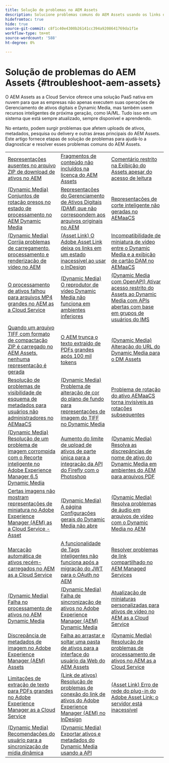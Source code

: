 ```yaml
---
title: Solução de problemas no AEM Assets
description: Solucione problemas comuns do AEM Assets usando os links de artigo para as principais áreas do AEM Assets, como uploads, metadados, pesquisa, delivery e assim por diante.
hidefromtoc: true
hide: true
source-git-commit: c8f1c40e4300b26141cc394a9208641769da1f1e
workflow-type: tm+mt
source-wordcount: '588'
ht-degree: 0%

---
```



# Solução de problemas do AEM Assets {#troubleshoot-aem-assets}

O AEM Assets as a Cloud Service oferece uma solução PaaS nativa em nuvem para que as empresas não apenas executem suas operações de Gerenciamento de ativos digitais e Dynamic Media, mas também usem recursos inteligentes de próxima geração, como IA/ML. Tudo isso em um sistema que está sempre atualizado, sempre disponível e aprendendo.

No entanto, podem surgir problemas que afetem uploads de ativos, metadados, pesquisa ou delivery e outras áreas principais do AEM Assets. Este artigo fornece etapas de solução de problemas para ajudá-lo a diagnosticar e resolver esses problemas comuns do AEM Assets.

<table>
  <tbody>
  <tr>
    <td><a href="https://experienceleague.adobe.com/pt-br/docs/experience-cloud-kcs/kbarticles/ka-27140">Representações ausentes no arquivo ZIP de download de ativos no AEM</a> </td>
    <td><a href="https://experienceleague.adobe.com/pt-br/docs/experience-cloud-kcs/kbarticles/ka-26616">Fragmentos de conteúdo não incluídos na licença do AEM Assets</a> </td>
    <td><a href="https://experienceleague.adobe.com/pt-br/docs/experience-cloud-kcs/kbarticles/ka-26928">Comentário restrito na Exibição do Assets apesar do acesso de leitura</a> </td> 
    </tr>
    <tr>
    <td><a href="https://experienceleague.adobe.com/pt-br/docs/experience-cloud-kcs/kbarticles/ka-26715">(Dynamic Media) Conjuntos de rotação presos no estado de processamento no AEM Dynamic Media</a> </td>
    <td><a href="https://experienceleague.adobe.com/pt-br/docs/experience-cloud-kcs/kbarticles/ka-26639">Representações do Gerenciamento de Ativos Digitais (DAM) que não correspondem aos arquivos originais no AEM</a> </td>
    <td><a href="https://experienceleague.adobe.com/pt-br/docs/experience-cloud-kcs/kbarticles/ka-26873">Representações de corte inteligente não geradas no AEMaaCS</a> </td> 
    </tr>
    <tr>
    <td><a href="https://experienceleague.adobe.com/pt-br/docs/experience-cloud-kcs/kbarticles/ka-26533">(Dynamic Media) Corrija problemas de carregamento, processamento e renderização de vídeo no AEM</a> </td>
    <td><a href="https://experienceleague.adobe.com/pt-br/docs/experience-cloud-kcs/kbarticles/ka-26922">(Asset Link) O Adobe Asset Link deixa os links em um estado inacessível ao usar o InDesign</a> </td>
    <td><a href="https://experienceleague.adobe.com/pt-br/docs/experience-cloud-kcs/kbarticles/ka-26677">Incompatibilidade de miniatura de vídeo entre o Dynamic Media e a exibição de cartão DAM no AEMaaCS</a> </td> 
    </tr>
    <tr>
  <td><a href="https://experienceleague.adobe.com/pt-br/docs/experience-cloud-kcs/kbarticles/ka-26610">O processamento de ativos falhou para arquivos MP4 grandes no AEM as a Cloud Service</a></td>
  <td><a href="https://experienceleague.adobe.com/pt-br/docs/experience-cloud-kcs/kbarticles/ka-26871">(Dynamic Media) O reprodutor de vídeo Dynamic Media não funciona em ambientes inferiores</a></td>
  <td><a href="https://experienceleague.adobe.com/pt-br/docs/experience-cloud-kcs/kbarticles/ka-26103">(Dynamic Media com OpenAPI) Ativar acesso restrito do Assets ao Dynamic Media com APIs abertas com base em grupos de usuários do IMS</a></td>
</tr>
<tr>
  <td><a href="https://experienceleague.adobe.com/pt-br/docs/experience-cloud-kcs/kbarticles/ka-23916">Quando um arquivo TIFF com formato de compactação ZIP é carregado no AEM Assets, nenhuma representação é gerada</a></td>
  <td><a href="https://experienceleague.adobe.com/pt-br/docs/experience-cloud-kcs/kbarticles/ka-26785">O AEM trunca o texto extraído de PDFs grandes após 100 mil tokens</a></td>
  <td><a href="https://experienceleague.adobe.com/pt-br/docs/experience-cloud-kcs/kbarticles/ka-17628">(Dynamic Media) Alteração do URL do Dynamic Media para o DM Assets</a></td>
</tr>
<tr>
  <td><a href="https://experienceleague.adobe.com/pt-br/docs/experience-cloud-kcs/kbarticles/ka-26655">Resolução de problemas de visibilidade de esquema de metadados para usuários não administradores no AEMaaCS</a></td>
  <td><a href="https://experienceleague.adobe.com/pt-br/docs/experience-cloud-kcs/kbarticles/ka-26637">(Dynamic Media) Problema de alteração de cor do plano de fundo para representações de imagem do TIFF no Dynamic Media</a></td>
  <td><a href="https://experienceleague.adobe.com/pt-br/docs/experience-cloud-kcs/kbarticles/ka-26528">Problema de rotação do ativo AEMaaCS torna invisíveis as rotações subsequentes</a></td>
</tr>
<tr>
  <td><a href="https://experienceleague.adobe.com/pt-br/docs/experience-cloud-kcs/kbarticles/ka-26367">(Dynamic Media) Resolução de um problema de imagem corrompida com o Recorte inteligente no Adobe Experience Manager 6.5 Dynamic Media</a></td>
  <td><a href="https://experienceleague.adobe.com/pt-br/docs/experience-cloud-kcs/kbarticles/ka-26450">Aumento do limite de upload de ativos de parte única para a integração da API do Firefly com o Photoshop</a></td>
  <td><a href="https://experienceleague.adobe.com/pt-br/docs/experience-cloud-kcs/kbarticles/ka-26461">(Dynamic Media) Resolva as discrepâncias de nome de ativo do Dynamic Media em ambientes do AEM para arquivos PDF</a></td>
</tr>
<tr>
  <td><a href="https://experienceleague.adobe.com/pt-br/docs/experience-cloud-kcs/kbarticles/ka-26233">Certas imagens não mostram representações de miniatura no Adobe Experience Manager (AEM) as a Cloud Service - Asset</a></td>
  <td><a href="https://experienceleague.adobe.com/pt-br/docs/experience-cloud-kcs/kbarticles/ka-25294">(Dynamic Media) A página Configurações gerais do Dynamic Media não abre</a></td>
  <td><a href="https://experienceleague.adobe.com/pt-br/docs/experience-cloud-kcs/kbarticles/ka-26197">(Dynamic Media) Resolva problemas de áudio em arquivos de vídeo com o Dynamic Media no AEM</a></td>
</tr>
<tr>
  <td><a href="https://experienceleague.adobe.com/pt-br/docs/experience-cloud-kcs/kbarticles/ka-25925">Marcação automática de ativos recém-carregados no AEM as a Cloud Service</a></td>
  <td><a href="https://experienceleague.adobe.com/pt-br/docs/experience-cloud-kcs/kbarticles/ka-25889">A funcionalidade de Tags inteligentes não funciona após a migração do JWT para o OAuth no AEM</a></td>
  <td><a href="https://experienceleague.adobe.com/pt-br/docs/experience-cloud-kcs/kbarticles/ka-25903">Resolver problemas de link compartilhado no AEM Managed Services</a></td>
</tr>
<tr>
  <td><a href="https://experienceleague.adobe.com/pt-br/docs/experience-cloud-kcs/kbarticles/ka-25607">(Dynamic Media) Falha no processamento de ativos no AEM Dynamic Media</a></td>
  <td><a href="https://experienceleague.adobe.com/pt-br/docs/experience-cloud-kcs/kbarticles/ka-25885">(Dynamic Media) Falha de sincronização de ativos no Adobe Experience Manager (AEM) Dynamic Media</a></td>
  <td><a href="https://experienceleague.adobe.com/pt-br/docs/experience-cloud-kcs/kbarticles/ka-25829">Atualização de miniaturas personalizadas para ativos de vídeo no AEM as a Cloud Service</a></td>
</tr>
<tr>
  <td><a href="https://experienceleague.adobe.com/pt-br/docs/experience-cloud-kcs/kbarticles/ka-25828">Discrepância de metadados de imagem no Adobe Experience Manager (AEM) Assets</a></td>
  <td><a href="https://experienceleague.adobe.com/pt-br/docs/experience-cloud-kcs/kbarticles/ka-21865">Falha ao arrastar e soltar uma pasta de ativos para a interface do usuário da Web do AEM Assets</a></td>
  <td><a href="https://experienceleague.adobe.com/pt-br/docs/experience-cloud-kcs/kbarticles/ka-25525">(Dynamic Media) Resolução de problemas de processamento de ativos no AEM as a Cloud Service</a></td>
</tr>
<tr>
  <td><a href="https://experienceleague.adobe.com/pt-br/docs/experience-cloud-kcs/kbarticles/ka-25518">Limitações de extração de texto para PDFs grandes no Adobe Experience Manager as a Cloud Service</a></td>
  <td><a href="https://experienceleague.adobe.com/pt-br/docs/experience-cloud-kcs/kbarticles/ka-25562">(Link de ativos) Resolução de problemas de conexão do link de ativos do Adobe Experience Manager (AEM) no InDesign</a></td>
  <td><a href="https://experienceleague.adobe.com/pt-br/docs/experience-cloud-kcs/kbarticles/ka-25506">(Asset Link) Erro de rede do plug-in do Adobe Asset Link: o servidor está inacessível</a></td>
</tr>
<tr>
  <td><a href="https://experienceleague.adobe.com/pt-br/docs/experience-cloud-kcs/kbarticles/ka-25471">(Dynamic Media) Recomendações do usuário para a sincronização de mídia dinâmica</a></td>
  <td><a href="https://experienceleague.adobe.com/pt-br/docs/experience-cloud-kcs/kbarticles/ka-26902">(Dynamic Media) Exportar ativos e metadados do Dynamic Media usando a API</a></td>
  <td></td>
</tr>

</tbody>
  <table>


